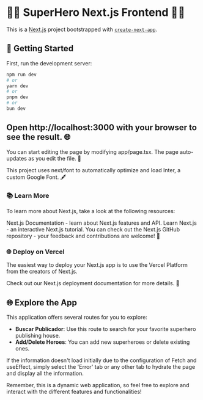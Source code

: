 # 🦸‍♂️ SuperHero Next.js Frontend 🦸‍♀️

This is a [Next.js](https://nextjs.org/) project bootstrapped with [`create-next-app`](https://github.com/vercel/next.js/tree/canary/packages/create-next-app).

## 🚀 Getting Started

First, run the development server:

```bash
npm run dev
# or
yarn dev
# or
pnpm dev
# or
bun dev
```

## Open http://localhost:3000 with your browser to see the result. 🌐

You can start editing the page by modifying app/page.tsx. The page auto-updates as you edit the file. 📝

This project uses next/font to automatically optimize and load Inter, a custom Google Font. 🖋️

### 📚 Learn More

To learn more about Next.js, take a look at the following resources:

Next.js Documentation - learn about Next.js features and API.
Learn Next.js - an interactive Next.js tutorial.
You can check out the Next.js GitHub repository - your feedback and contributions are welcome! 🙏

### 🌐 Deploy on Vercel

The easiest way to deploy your Next.js app is to use the Vercel Platform from the creators of Next.js.

Check out our Next.js deployment documentation for more details. 📖

## 🌐 Explore the App

This application offers several routes for you to explore:

- **Buscar Publicador**: Use this route to search for your favorite superhero publishing house.
- **Add/Delete Heroes**: You can add new superheroes or delete existing ones.

If the information doesn't load initially due to the configuration of Fetch and useEffect, simply select the 'Error' tab or any other tab to hydrate the page and display all the information.

Remember, this is a dynamic web application, so feel free to explore and interact with the different features and functionalities!
